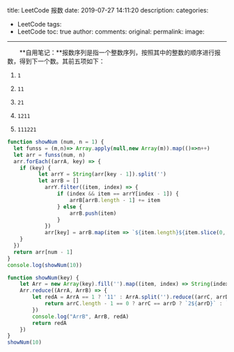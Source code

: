title: LeetCode 报数
date: 2019-07-27 14:11:20
description: 
categories:
- LeetCode
tags:
- LeetCode
toc: true
author:
comments:
original:
permalink: 
image: 
---
　　**自用笔记：**报数序列是指一个整数序列，按照其中的整数的顺序进行报数，得到下一个数。其前五项如下：
1.     1
2.     11
3.     21
4.     1211
5.     111221
<!-- more -->

```javascript
function showNum (num, n = 1) {
  let funss = (m,n)=> Array.apply(null,new Array(m)).map(()=>n++)
  let arr = funss(num, n)
  arr.forEach((arrA, key) => {
  	if (key) {
		  let arrY = String(arr[key - 1]).split('')
		  let arrB = []
			arrY.filter((item, index) => {
				if (index && item == arrY[index - 1]) {
					arrB[arrB.length - 1] += item
				} else {
					arrB.push(item)
				}
			})
			arr[key] = arrB.map(item => `${item.length}${item.slice(0, 1)}`).join('')
  	}
  })
  return arr[num - 1]
}
console.log(showNum(10))
```

```javascript
function showNum(key) {
	let Arr = new Array(key).fill('').map((item, index) => String(index + 1));
	Arr.reduce((ArrA, ArrB) => {
		let redA = ArrA == 1 ? '11' : ArrA.split('').reduce((arrC, arrD) => {
			return arrC.length - 1 == 0 ? arrC == arrD ? `2${arrD}` : `1${arrC}1${arrD}` : arrC.slice(arrC.length - 1, arrC.length) == arrD ? `${arrC.slice(0, arrC.length - 2 > 0 ? arrC.length - 2 : 0)}${+arrC.slice(arrC.length - 2, arrC.length - 1) + 1}${arrD}` : `${arrC}1${arrD}`
		})
		console.log("ArrB", ArrB, redA)
		return redA
	})
}
showNum(10)
```
